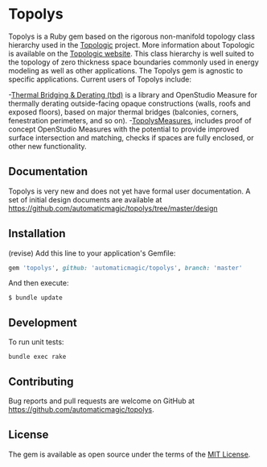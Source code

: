 # Topolys

Topolys is a Ruby gem based on the rigorous non-manifold topology class hierarchy used in the [Topologic](https://github.com/NonManifoldTopology/Topologic) project. More information about Topologic is available on the [Topologic website](https://topologic.app). This class hierarchy is well suited to the topology of zero thickness space boundaries commonly used in energy modeling as well as other applications.  The Topolys gem is agnostic to specific applications. Current users of Topolys include:

-[Thermal Bridging & Derating (tbd)](https://github.com/rd2/tbd) is a library and OpenStudio Measure for thermally derating outside-facing opaque constructions (walls, roofs and exposed floors), based on major thermal bridges (balconies, corners, fenestration perimeters, and so on).
-[TopolysMeasures](https://github.com/automaticmagic/TopolysMeasures), includes proof of concept OpenStudio Measures with the potential to provide improved surface intersection and matching, checks if spaces are fully enclosed, or other new functionality.

## Documentation

Topolys is very new and does not yet have formal user documentation.  A set of initial design documents are available at https://github.com/automaticmagic/topolys/tree/master/design

## Installation

(revise) Add this line to your application's Gemfile:

```ruby
gem 'topolys', github: 'automaticmagic/topolys', branch: 'master'
```

And then execute:

    $ bundle update

## Development

To run unit tests:

    bundle exec rake

## Contributing

Bug reports and pull requests are welcome on GitHub at https://github.com/automaticmagic/topolys.

## License

The gem is available as open source under the terms of the [MIT License](https://opensource.org/licenses/MIT).
